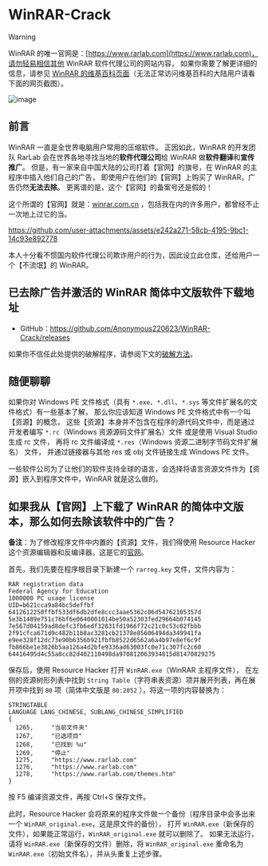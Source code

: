 # WinRAR-Crack

> [!WARNING]
> WinRAR 的唯一官网是：[https://www.rarlab.com](https://www.rarlab.com)，请勿轻易相信其他 WinRAR 软件代理公司的网站内容，
> 如果你需要了解更详细的信息，请参见 [WinRAR 的维基百科页面](https://zh.wikipedia.org/zh-cn/WinRAR)（无法正常访问维基百科的大陆用户请看下面的网页截图）。
> 
> ![image](https://github.com/user-attachments/assets/add2fda3-5674-4022-8f6d-f7515b104149)

## 前言

WinRAR 一直是全世界电脑用户常用的压缩软件。
正因如此，WinRAR 的开发团队 RarLab 会在世界各地寻找当地的**软件代理公司**给 WinRAR 做**软件翻译**和**宣传推广**。
但是，有一家来自中国大陆的公司打着【官网】的旗号，在 WinRAR 的主程序中插入他们自己的广告，
即使用户在他们的【官网】上购买了 WinRAR，广告仍然**无法去除**。
更离谱的是，这个【官网】的备案号还是假的！

这个所谓的【官网】就是：[winrar.com.cn](https://www.winrar.com.cn/) ，包括我在内的许多用户，都曾经不止一次地上过它的当。

https://github.com/user-attachments/assets/e242a271-58cb-4195-9bc1-14c93e892778

本人十分看不惯国内软件代理公司欺诈用户的行为，因此设立此仓库，还给用户一个【不流氓】的 WinRAR。

## 已去除广告并激活的 WinRAR 简体中文版软件下载地址

- GitHub：https://github.com/Anonymous220623/WinRAR-Crack/releases

如果你不信任此处提供的破解程序，请参阅下文的[破解方法](#如果我从官网上下载了-winrar-的简体中文版本那么如何去除该软件中的广告)。

## 随便聊聊

如果你对 Windows PE 文件格式（具有 `*.exe`、`*.dll`、`*.sys` 等文件扩展名的文件格式）有一些基本了解，
那么你应该知道 Windows PE 文件格式中有一个叫【资源】的概念，
这些【资源】本身并不包含在程序的源代码文件中，而是通过开发者编写 `*.rc`（Windows 资源源码文件扩展名）文件
或是使用 Visual Studio 生成 rc 文件，
再将 rc 文件编译成 `*.res`（Windows 资源二进制字节码文件扩展名） 文件，
并通过链接器与其他 res 或 obj 文件链接生成 Windows PE 文件。

一些软件公司为了让他们的软件支持全球的语言，会选择将语言资源文件作为【资源】嵌入到程序文件中，WinRAR 就是这么做的。

## 如果我从【官网】上下载了 WinRAR 的简体中文版本，那么如何去除该软件中的广告？

**备注**：为了修改程序文件中内置的【资源】文件，我们得使用 Resource Hacker 这个资源编辑器和反编译器。这是它的[官网](https://www.angusj.com/resourcehacker/)。

首先，我们先要在程序根目录下新建一个 `rarreg.key` 文件，文件内容为：

```
RAR registration data
Federal Agency for Education
1000000 PC usage license
UID=b621cca9a84bc5deffbf
6412612250ffbf533df6db2dfe8ccc3aae5362c06d54762105357d
5e3b1489e751c76bf6e0640001014be50a52303fed29664b074145
7e567d04159ad8defc3fb6edf32831fd1966f72c21c0c53c02fbbb
2f91cfca671d9c482b11b8ac3281cb21378e85606494da349941fa
e9ee328f12dc73e90b6356b921fbfb8522d6562a6a4b97e8ef6c9f
fb866be1e3826b5aa126a4d2bfe9336ad63003fc0e71c307fc2c60
64416495d4c55a0cc82d402110498da970812063934815d81470829275
```

保存后，使用 Resource Hacker 打开 `WinRAR.exe`（WinRAR 主程序文件），
在左侧的资源树形列表中找到 `String Table`（字符串表资源）项并展开列表，再在展开项中找到 `80` 项（简体中文版是 `80:2052` ），将这一项的内容替换为：

```
STRINGTABLE
LANGUAGE LANG_CHINESE, SUBLANG_CHINESE_SIMPLIFIED
{
  1265, 	"当前文件夹"
  1267, 	"已选项目"
  1268, 	"已找到 %u"
  1269, 	"停止"
  1275, 	"https://www.rarlab.com"
  1276, 	"https://www.rarlab.com"
  1278, 	"https://www.rarlab.com/themes.htm"
}
```

按 F5 编译资源文件，再按 Ctrl+S 保存文件。

此时，Resource Hacker 会将原来的程序文件做一个备份（程序目录中会多出来一个 `WinRAR_original.exe`，这是原文件的备份），
打开 `WinRAR.exe`（新保存的文件），如果能正常运行，`WinRAR_original.exe` 就可以删除了。
如果无法运行，请将 `WinRAR.exe`（新保存的文件）删除，将 `WinRAR_original.exe` 重命名为 `WinRAR.exe`（初始文件名），并从头重复上述步骤。 
